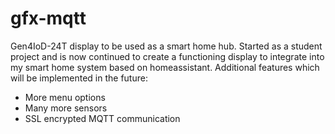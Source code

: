 # gfx-mqtt
Gen4IoD-24T display to be used as a smart home hub.
Started as a student project and is now continued to create a functioning display to integrate into my smart home system based on homeassistant.
Additional features which will be implemented in the future:
 * More menu options
 * Many more sensors 
 * SSL encrypted MQTT communication
